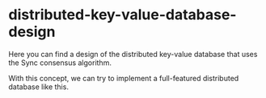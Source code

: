 # distributed-key-value-database-design
Here you can find a design of the distributed key-value database that uses the 
Sync consensus algorithm.

With this concept, we can try to implement a full-featured distributed database
like this.
